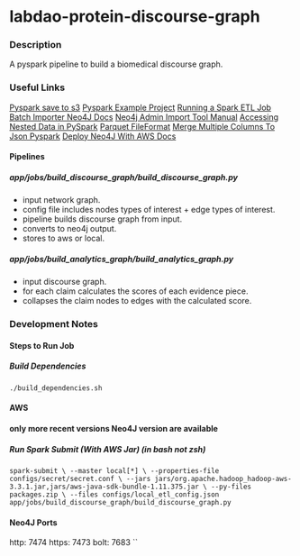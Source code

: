 # labdao-protein-discourse-graph

### Description

A pyspark pipeline to build a biomedical discourse graph.

### Useful Links

[Pyspark save to s3](https://stackoverflow.com/questions/45869510/pyspark-save-dataframe-to-s3)
[Pyspark Example Project](https://github.com/AlexIoannides/pyspark-example-project)
[Running a Spark ETL Job](https://github.com/AlexIoannides/pyspark-example-project#running-the-etl-job)
[Batch Importer Neo4J Docs](https://neo4j.com/developer/guide-import-csv/#batch-importer)
[Neo4j Admin Import Tool Manual](https://neo4j.com/docs/operations-manual/current/tools/neo4j-admin/neo4j-admin-import)
[Accessing Nested Data in PySpark](https://stackoverflow.com/questions/34043031/accessing-nested-data-in-spark/34044373)
[Parquet FileFormat](https://jaceklaskowski.gitbooks.io/mastering-spark-sql/content/spark-sql-ParquetFileFormat.html)
[Merge Multiple Columns To Json Pyspark](https://stackoverflow.com/questions/60435907/pyspark-merge-multiple-columns-into-a-json-column)
[Deploy Neo4J With AWS Docs](https://neo4j.com/developer/neo4j-cloud-aws-ec2-ami/)

#### Pipelines

##### app/jobs/build_discourse_graph/build_discourse_graph.py
- input network graph.
- config file includes nodes types of interest + edge types of interest.
- pipeline builds discourse graph from input. 
- converts to neo4j output.
- stores to aws or local.

##### app/jobs/build_analytics_graph/build_analytics_graph.py
- input discourse graph.
- for each claim calculates the scores of each evidence piece.
- collapses the claim nodes to edges with the calculated score.

### Development Notes

#### Steps to Run Job

##### Build Dependencies

`./build_dependencies.sh`

#### AWS

#### only more recent versions Neo4J version are available

##### Run Spark Submit (With AWS Jar) (in bash not zsh)

`
spark-submit \
--master local[*] \
--properties-file configs/secret/secret.conf \
--jars jars/org.apache.hadoop_hadoop-aws-3.3.1.jar,jars/aws-java-sdk-bundle-1.11.375.jar \
--py-files packages.zip \
--files configs/local_etl_config.json app/jobs/build_discourse_graph/build_discourse_graph.py
`

#### Neo4J Ports

http: 7474
https: 7473
bolt: 7683
``
